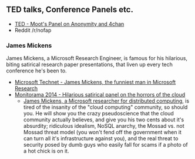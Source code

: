 ## TED talks, Conference Panels etc.

* [TED - Moot's Panel on Anonymity and 4chan]()
* Reddit /r/nofap

### James Mickens

James Mickens, a Microsoft Research Engineer, is famous for his hilarious, biting satirical research paper presentations, that liven up every tech conference he's been to.

* [Microsoft Technet - James Mickens, the funniest man in Microsoft Research](http://blogs.technet.com/b/next/archive/2012/01/24/james-mickens-the-funniest-man-in-microsoft-research.aspx)
* [Monitorama 2014 - Hilarious satirical panel on the horrors of the cloud](http://vimeo.com/95066828)
  * [James Mickens, a Microsoft researcher for distributed computing](http://research.microsoft.com/apps/mobile/showpage.aspx?page=/en-us/people/mickens/), is tired of the insanity of the "cloud computing" community, so should you. He will show you the crazy pseudoscience that the cloud community actually believes, and give you his two cents about it's absurdity; ridiculous idealism, NoSQL anarchy, the Mossad vs. not Mossad threat model (you won't fend off the government when it can turn all it's infrastructure against you), and the real threat to security posed by dumb guys who easily fall for scams if a photo of a hot chick is on it.